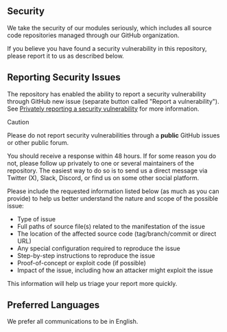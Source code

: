 ## Security

We take the security of our modules seriously, which includes all source
code repositories managed through our GitHub organization.

If you believe you have found a security vulnerability in this repository,
please report it to us as described below.

## Reporting Security Issues

The repository has enabled the ability to report a security vulnerability
through GitHub new issue (separate button called "Report a vulnerability").
See [Privately reporting a security vulnerability](https://docs.github.com/en/code-security/security-advisories/guidance-on-reporting-and-writing-information-about-vulnerabilities/privately-reporting-a-security-vulnerability)
for more information.

> [!CAUTION]
> Please do not report security vulnerabilities through a **public** GitHub issues
> or other public forum.

You should receive a response within 48 hours. If for some reason you do not,
please follow up privately to one or several maintainers of the repository.
The easiest way to do so is to send us a direct message via Twitter (X),
Slack, Discord, or find us on some other social platform.

Please include the requested information listed below (as much as you can
provide) to help us better understand the nature and scope of the possible issue:

* Type of issue
* Full paths of source file(s) related to the manifestation of the issue
* The location of the affected source code (tag/branch/commit or direct URL)
* Any special configuration required to reproduce the issue
* Step-by-step instructions to reproduce the issue
* Proof-of-concept or exploit code (if possible)
* Impact of the issue, including how an attacker might exploit the issue

This information will help us triage your report more quickly.

## Preferred Languages

We prefer all communications to be in English.